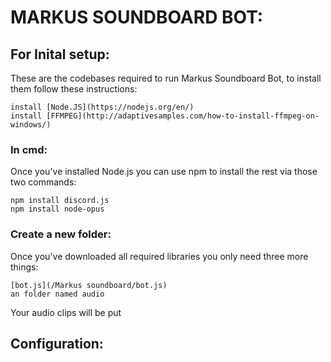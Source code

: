 # MARKUS SOUNDBOARD BOT:
## For Inital setup:
These are the codebases required to run Markus Soundboard Bot, to install them follow these instructions:
```
install [Node.JS](https://nodejs.org/en/)
install [FFMPEG](http://adaptivesamples.com/how-to-install-ffmpeg-on-windows/)
```
### In cmd:
Once you've installed Node.js you can use npm to install the rest via those two commands:
```
npm install discord.js
npm install node-opus
```

### Create a new folder:
Once you've downloaded all required libraries you only need three more things:
```
[bot.js](/Markus soundboard/bot.js)
an folder named audio
```
Your audio clips will be put 
## Configuration:
